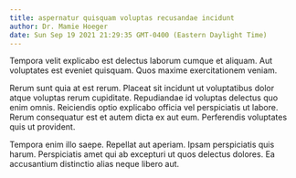 ```yaml
---
title: aspernatur quisquam voluptas recusandae incidunt
author: Dr. Mamie Hoeger
date: Sun Sep 19 2021 21:29:35 GMT-0400 (Eastern Daylight Time)
---
```

Tempora velit explicabo est delectus laborum cumque et aliquam. Aut voluptates est eveniet quisquam. Quos maxime exercitationem veniam.

 Rerum sunt quia at est rerum. Placeat sit incidunt ut voluptatibus dolor atque voluptas rerum cupiditate. Repudiandae id voluptas delectus quo enim omnis. Reiciendis optio explicabo officia vel perspiciatis ut labore. Rerum consequatur est et autem dicta ex aut eum. Perferendis voluptates quis ut provident.

 Tempora enim illo saepe. Repellat aut aperiam. Ipsam perspiciatis quis harum. Perspiciatis amet qui ab excepturi ut quos delectus dolores. Ea accusantium distinctio alias neque libero aut.